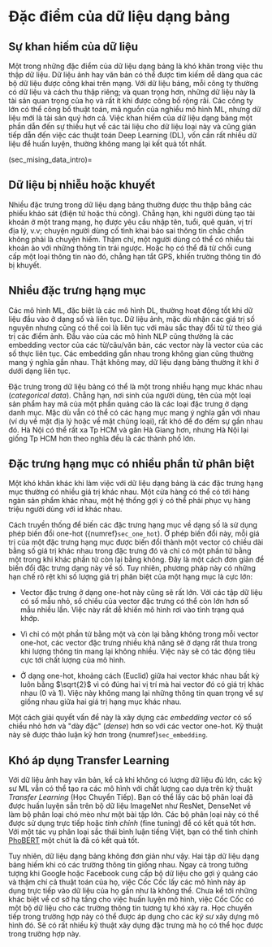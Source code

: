# Đặc điểm của dữ liệu dạng bảng

## Sự khan hiếm của dữ liệu
 
Một trong những đặc điểm của dữ liệu dạng bảng là khó khăn trong việc thu thập dữ liệu.
Dữ liệu ảnh hay văn bản có thể được tìm kiếm dễ dàng qua các bộ dữ liệu được công khai trên mạng.
Với dữ liệu bảng, mỗi công ty thường có dữ liệu và cách thu thập riêng;
và quan trọng hơn, những dữ liệu này là tài sản quan trọng của họ và rất ít khi được công bố rộng rãi.
Các công ty lớn có thể công bố thuật toán, mã nguồn của nghiều mô hình ML, nhưng dữ liệu mới là tài sản quý hơn cả.
Việc khan hiếm của dữ liệu dạng bảng một phần dẫn đến sự thiếu hụt về các tài liệu cho dữ liệu loại này và cũng gián tiếp dẫn đến việc các thuật toán Deep Learning (DL), vốn cần rất nhiều dữ liệu để huấn luyện, thường không mang lại kết quả tốt nhất.

(sec_mising_data_intro)=
## Dữ liệu bị nhiễu hoặc khuyết

Nhiều đặc trưng trong dữ liệu dạng bảng thường được thu thập bằng các phiếu khảo sát
(điện tử hoặc thủ công). Chẳng hạn, khi người dùng tạo tài khoản ở một trang mạng, họ
được yêu cầu nhập tên, tuổi, quê quán, vị trí địa lý, v.v; chuyện người dùng cố tình
khai báo sai thông tin chắc chắn không phải là chuyện hiếm. Thậm chí, một người dùng có
thể có nhiều tài khoản ảo với những thông tin trái ngược. Hoặc họ có thể đã từ chối cung
cấp một loại thông tin nào đó, chẳng hạn tắt GPS, khiến trường thông tin đó bị khuyết.

## Nhiều đặc trưng hạng mục

Các mô hình ML, đặc biệt là các mô hình DL, thường hoạt động tốt khi dữ liệu đầu vào ở dạng số và liên tục. Dữ liệu ảnh, mặc dù
nhận các giá trị số nguyên nhưng cũng có thể coi là liên tục với màu sắc thay đổi từ từ theo giá trị
các điểm ảnh. Đầu vào của các mô hình NLP cũng thường là các embedding vector của các từ/câu/văn bản, các
vector này là vector của các số thực liên tục. Các embedding gần nhau trong không gian cũng thường mang
ý nghĩa gần nhau. Thật không may, dữ liệu dạng bảng thường ít khi ở dưới dạng liên tục.

Đặc trưng trong dữ liệu bảng có thể là một trong nhiều hạng mục khác nhau (_categorical data_).
Chẳng hạn, nơi sinh của người dùng, tên của một loại sản phẩm hay mã của một phần quảng cáo là các loại đặc trưng ở dạng danh mục.
Mặc dù vẫn có thể có các hạng mục mang ý nghĩa gần với nhau (ví dụ về mặt địa lý hoặc về mặt chủng loại), rất khó để đo đếm sự gần nhau đó.
Hà Nội có thể rất xa Tp HCM và gần Hà Giang hơn, nhưng Hà Nội lại giống Tp HCM hơn theo nghĩa đều là các thành phố lớn.

## Đặc trưng hạng mục có nhiều phần tử phân biệt

Một khó khăn khác khi làm việc với dữ liệu dạng bảng là các đặc trưng hạng mục thường có nhiều giá trị khác nhau.
Một cửa hàng có thể có tới hàng ngàn sản phẩm khác nhau, một hệ thống gợi ý có thể phải phục vụ hàng triệu người dùng với id khác nhau.

Cách truyền thống để biến các đặc trưng hạng mục về dạng số là sử dụng phép biến đổi one-hot ({numref}`sec_one_hot`).
Ở phép biến đổi này, mỗi giá trị của một đặc trưng hạng mục được biến đổi thành một vector có chiều dài bằng số giá trị khác nhau trong đặc trưng đó và chỉ có một phần tử bằng một trong khi khác phần tử còn lại bằng không.
Đây là một cách đơn giản để biến đổi đặc trưng dạng này về số.
Tuy nhiên, phương pháp này có những hạn chế rõ rệt khi số lượng giá trị phân biệt của một hạng mục là cực lớn:

* Vector đặc trưng ở dạng one-hot này cũng sẽ rất lớn. Với các tập dữ liệu có số mẫu nhỏ, số chiều của vector đặc trưng có thể còn lớn hơn số mẫu nhiều lần.
Việc này rất dễ khiến mô hình rơi vào tình trạng quá khớp.

* Vì chỉ có một phần tử bằng một và còn lại bằng không trong mỗi vector one-hot, các vector đặc trưng nhiều khả năng sẽ ở dạng rất thưa trong khi lượng thông tin mang lại không nhiều.
Việc này sẽ có tác động tiêu cực tới chất lượng của mô hình.

* Ở dạng one-hot, khoảng cách (Euclid) giữa hai vector khác nhau bất kỳ luôn bằng $\sqrt{2}$ vì có đúng hai vị trí mà hai vector đó có giá trị khác nhau (0 và 1).
Việc này không mang lại những thông tin quan trọng về sự giống nhau giữa hai giá trị hạng mục khác nhau.

Một cách giải quyết vấn đề này là xây dựng các _embedding vector_ có số chiều nhỏ hơn và "dày đặc" (_dense_) hơn so với các vector one-hot. Kỹ thuật này sẽ được thảo luận kỹ hơn trong {numref}`sec_embedding`.

## Khó áp dụng Transfer Learning

Với dữ liệu ảnh hay văn bản, kể cả khi không có lượng dữ liệu đủ lớn, các kỹ sư ML vẫn có thể tạo ra các mô hình với chất lượng cao dựa trên kỹ thuật _Transfer Learning_ (Học Chuyển Tiếp).
Bạn có thể lấy các bộ phân loại đã được huấn luyện sẵn trên bộ dữ liệu ImageNet như ResNet, DenseNet về làm bộ phân loại chó mèo như một bài tập lớn.
Các bộ phân loại này có thể được sử dụng trực tiếp hoặc _tinh chỉnh_ (fine tuning) để có kết quả tốt hơn.
Với một tác vụ phân loại sắc thái bình luận tiếng Việt, bạn có thể tinh chỉnh [PhoBERT](https://github.com/VinAIResearch/PhoBERT) một chút là đã có kết quả tốt.

Tuy nhiên, dữ liệu dạng bảng không đơn giản như vậy. Hai tập dữ liệu dạng bảng hiếm khi có các trường thông tin giống nhau.
Ngay cả trong tưởng tượng khi Google hoặc Facebook cung cấp bộ dữ liệu cho gợi ý quảng cáo và thậm chí cả thuật toán của họ, việc Cốc Cốc lấy các mô hình này áp dụng trực tiếp vào dữ liệu của họ gần như là không thể.
Chưa kể tới những khác biệt về cơ sở hạ tầng cho việc huấn luyện mô hình, việc Cốc Cốc có một bộ dữ liệu cho các trường thông tin tương tự khó xảy ra.
Học chuyển tiếp trong trường hợp này có thể được áp dụng cho các _kỹ sư_ xây dựng mô hình đó.
Sẽ có rất nhiều kỹ thuật xây dựng đặc trưng mà họ có thể học được trong trường hợp này.
